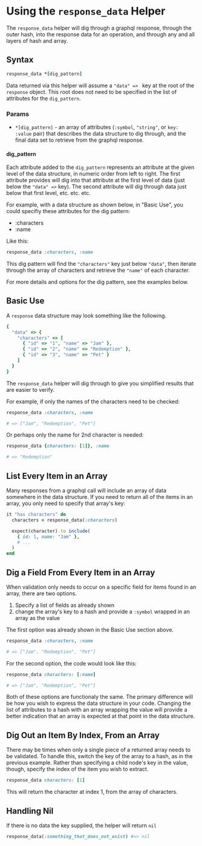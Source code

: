 # Using the `response_data` Helper

The `response_data` helper will dig through a graphql response, through
the outer hash, into the response data for an operation, and through any
and all layers of hash and array. 

## Syntax

```ruby
response_data *[dig_pattern]
```

Data returned via this helper will assume a `"data" => ` key at the root of
the `response` object. This root does not need to be specified in the list
of attributes for the `dig_pattern`.

### Params

* `*[dig_pattern]` - an array of attributes (`:symbol`, `"string"`, or `key: :value` pair) that describes
the data structure to dig through, and the final data set to retrieve from the graphql response.

#### dig_pattern

Each attribute added to the `dig_pattern` represents an attribute at the given level of the
data structure, in numeric order from left to right. The first attribute provides will dig into
that attribute at the first level of data (just below the `"data" =>` key). The second attribute
will dig through data just below that first level, etc. etc. etc.

For example, with a data structure as shown below, in "Basic Use", you could specifiy these
attributes for the dig pattern:

* :characters
* :name

Like this:

```ruby
response_data :characters, :name
```

This dig pattern will find the `"characters"` key just below `"data"`, then iterate through
the array of characters and retrieve the `"name"` of each character.

For more details and options for the dig pattern, see the examples below.

## Basic Use

A `response` data structure may look something like the following.

```ruby
{
  "data" => {
    "characters" => [
      { "id" => "1", "name" => "Jam" },
      { "id" => "2", "name" => "Redemption" },
      { "id" => "3", "name" => "Pet" }
    ]
  }
}
```

The `response_data` helper will dig through to give you simplified
results that are easier to verify.

For example, if only the names of the characters need to be checked:

```ruby
response_data :characters, :name

# => ["Jam", "Redemption", "Pet"]
```

Or perhaps only the name for 2nd character is needed:

```ruby
response_data {characters: [1]}, :name

# => "Redemption"
```

## List Every Item in an Array

Many responses from a graphql call will include an array of data somewhere
in the data structure. If you need to return all of the items in an array,
you only need to specify that array's key:

```ruby
it "has characters" do
  characters = response_data(:characters)

  expect(character).to include(
    { id: 1, name: "Jam" },
    # ...
  )
end
```

## Dig a Field From Every Item in an Array

When validation only needs to occur on a specific field for items found in
an array, there are two options.

1. Specify a list of fields as already shown
2. change the array's key to a hash and provide a `:symbol` wrapped in an array as the value

The first option was already shown in the Basic Use section above. 

```ruby
response_data :characters, :name

# => ["Jam", "Redemption", "Pet"]
```

For the second option, the code would look like this:

```ruby
response_data characters: [:name]

# => ["Jam", "Redemption", "Pet"]
```

Both of these options are functionaly the same. The primary difference will be
how you wish to express the data structure in your code. Changing the list of
attributes to a hash with an array wrapping the value will provide a better
indication that an array is expected at that point in the data structure.

## Dig Out an Item By Index, From an Array

There may be times when only a single piece of a returned array needs to be
validated. To handle this, switch the key of the array to a hash, as in the
previous example. Rather than specifying a child node's key in the value, though,
specify the index of the item you wish to extract.

```ruby
response_data characters: [1]
```

This will return the character at index 1, from the array of characters.

## Handling Nil

If there is no data the key supplied, the helper will return `nil`

```ruby
response_data(:something_that_does_not_exist) #=> nil
```
